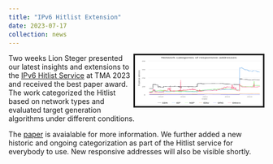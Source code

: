 ```yaml
---
title: "IPv6 Hitlist Extension"
date: 2023-07-17
collection: news
---
```

  <style>

  img {
    max-width: 50%;
    max-height:15%;
    float: right;
  }

  </style>
<div class="container">
<div class="image">
<img src="/images/classified-addresses.svg" alt="" border=3 height=100  width=500>
</div>
Two weeks Lion Steger presented our latest insights and extensions to the <a href="https://ipv6hitlist.github.io/">IPv6 Hitlist Service</a> at TMA 2023 and received the best paper award. The work categorized the Hitlist based on network types and evaluated target generation algorithms under different conditions.

The <a href="https://tma.ifip.org/2023/wp-content/uploads/sites/12/2023/06/tma2023-final50.pdf">paper</a> is avaialable for more information. We further added a new historic and ongoing categorization as part of the Hitlist service for everybody to use. New responsive addresses will also be visible shortly.
</div>
